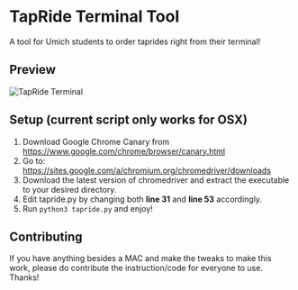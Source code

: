 # TapRide Terminal Tool

A tool for Umich students to order taprides right from their terminal!

## Preview

![TapRide Terminal](https://snag.gy/dDYKfr.jpg)

## Setup (current script only works for OSX)

1) Download Google Chrome Canary from https://www.google.com/chrome/browser/canary.html
1) Go to: https://sites.google.com/a/chromium.org/chromedriver/downloads 
2) Download the latest version of chromedriver and extract the executable to your desired directory.
3) Edit tapride.py by changing both **line 31** and **line 53** accordingly.
4) Run ```python3 tapride.py``` and enjoy!

## Contributing

If you have anything besides a MAC and make the tweaks to make this work, please do contribute the instruction/code for everyone to use. Thanks!

